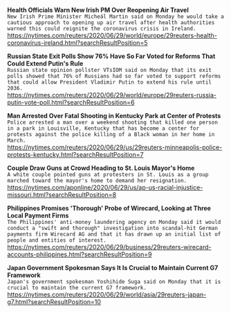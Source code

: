 **Health Officials Warn New Irish PM Over Reopening Air Travel**\
`New Irish Prime Minister Micheál Martin said on Monday he would take a cautious approach to opening up air travel after health authorities warned this could reignite the coronavirus crisis in Ireland.`\
https://nytimes.com/reuters/2020/06/29/world/europe/29reuters-health-coronavirus-ireland.html?searchResultPosition=5

**Russian State Exit Polls Show 76% Have So Far Voted for Reforms That Could Extend Putin's Rule**\
`Russian state opinion pollster VTsIOM said on Monday that its exit polls showed that 76% of Russians had so far voted to support reforms that could allow President Vladimir Putin to extend his rule until 2036. `\
https://nytimes.com/reuters/2020/06/29/world/europe/29reuters-russia-putin-vote-poll.html?searchResultPosition=6

**Man Arrested Over Fatal Shooting in Kentucky Park at Center of Protests**\
`Police arrested a man over a weekend shooting that killed one person in a park in Louisville, Kentucky that has become a center for protests against the police killing of a Black woman in her home in March.`\
https://nytimes.com/reuters/2020/06/29/us/29reuters-minneapolis-police-protests-kentucky.html?searchResultPosition=7

**Couple Draw Guns at Crowd Heading to St. Louis Mayor's Home**\
`A white couple pointed guns at protesters in St. Louis as a group marched toward the mayor's home to demand her resignation.`\
https://nytimes.com/aponline/2020/06/29/us/ap-us-racial-injustice-missouri.html?searchResultPosition=8

**Philippines Promises 'Thorough' Probe of Wirecard, Looking at Three Local Payment Firms**\
`The Philippines' anti-money laundering agency on Monday said it would conduct a "swift and thorough" investigation into scandal-hit German payments firm Wirecard AG and that it has drawn up an initial list of people and entities of interest.`\
https://nytimes.com/reuters/2020/06/29/business/29reuters-wirecard-accounts-philippines.html?searchResultPosition=9

**Japan Government Spokesman Says It Is Crucial to Maintain Current G7 Framework**\
`Japan's government spokesman Yoshihide Suga said on Monday that it is crucial to maintain the current G7 framework.`\
https://nytimes.com/reuters/2020/06/29/world/asia/29reuters-japan-g7.html?searchResultPosition=10


